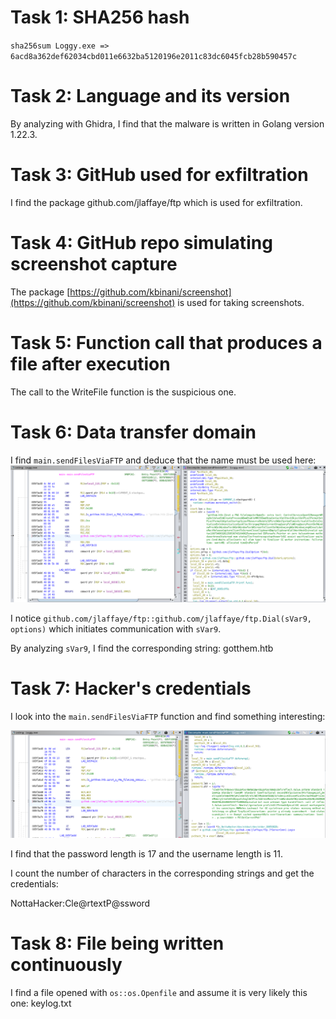 # Task 1: SHA256 hash

`sha256sum Loggy.exe => 6acd8a362def62034cbd011e6632ba5120196e2011c83dc6045fcb28b590457c`

# Task 2: Language and its version

By analyzing with Ghidra, I find that the malware is written in Golang version 1.22.3.

# Task 3: GitHub used for exfiltration

I find the package github.com/jlaffaye/ftp which is used for exfiltration.

# Task 4: GitHub repo simulating screenshot capture

The package [https://github.com/kbinani/screenshot](https://github.com/kbinani/screenshot) is used for taking screenshots.

# Task 5: Function call that produces a file after execution

The call to the WriteFile function is the suspicious one.

# Task 6: Data transfer domain

I find `main.sendFilesViaFTP` and deduce that the name must be used here:
![alt text](asset/Loggy1.png)

I notice `github.com/jlaffaye/ftp::github.com/jlaffaye/ftp.Dial(sVar9, options)` which initiates communication with `sVar9`.

By analyzing `sVar9`, I find the corresponding string: gotthem.htb

# Task 7: Hacker's credentials

I look into the `main.sendFilesViaFTP` function and find something interesting:

![alt text](asset/Loggy2.png)

I find that the password length is 17 and the username length is 11.

I count the number of characters in the corresponding strings and get the credentials:

NottaHacker\:Cle\@rtextP\@ssword

# Task 8: File being written continuously

I find a file opened with `os::os.Openfile` and assume it is very likely this one: keylog.txt